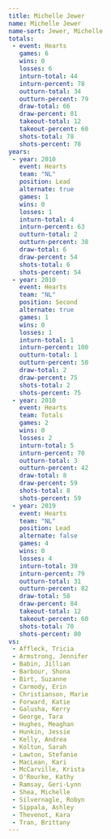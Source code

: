 ```yaml
---
title: Michelle Jewer
name: Michelle Jewer
name-sort: Jewer, Michelle
totals:
 - event: Hearts
   games: 6
   wins: 0
   losses: 6
   inturn-total: 44
   inturn-percent: 78
   outturn-total: 34
   outturn-percent: 79
   draw-total: 66
   draw-percent: 81
   takeout-total: 12
   takeout-percent: 60
   shots-total: 78
   shots-percent: 78
years:
 - year: 2010
   event: Hearts
   team: "NL"
   position: Lead
   alternate: true
   games: 1
   wins: 0
   losses: 1
   inturn-total: 4
   inturn-percent: 63
   outturn-total: 2
   outturn-percent: 38
   draw-total: 6
   draw-percent: 54
   shots-total: 6
   shots-percent: 54
 - year: 2010
   event: Hearts
   team: "NL"
   position: Second
   alternate: true
   games: 1
   wins: 0
   losses: 1
   inturn-total: 1
   inturn-percent: 100
   outturn-total: 1
   outturn-percent: 50
   draw-total: 2
   draw-percent: 75
   shots-total: 2
   shots-percent: 75
 - year: 2010
   event: Hearts
   team: Totals
   games: 2
   wins: 0
   losses: 2
   inturn-total: 5
   inturn-percent: 70
   outturn-total: 3
   outturn-percent: 42
   draw-total: 8
   draw-percent: 59
   shots-total: 8
   shots-percent: 59
 - year: 2019
   event: Hearts
   team: "NL"
   position: Lead
   alternate: false
   games: 4
   wins: 0
   losses: 4
   inturn-total: 39
   inturn-percent: 79
   outturn-total: 31
   outturn-percent: 82
   draw-total: 58
   draw-percent: 84
   takeout-total: 12
   takeout-percent: 60
   shots-total: 70
   shots-percent: 80
vs:
 - Affleck, Tricia
 - Armstrong, Jennifer
 - Babin, Jillian
 - Barbour, Shona
 - Birt, Suzanne
 - Carmody, Erin
 - Christianson, Marie
 - Forward, Katie
 - Galusha, Kerry
 - George, Tara
 - Hughes, Meaghan
 - Hunkin, Jessie
 - Kelly, Andrea
 - Koltun, Sarah
 - Lawton, Stefanie
 - MacLean, Kari
 - McCarville, Krista
 - O'Rourke, Kathy
 - Ramsay, Geri-Lynn
 - Shea, Michelle
 - Silvernagle, Robyn
 - Sippala, Ashley
 - Thevenot, Kara
 - Tran, Brittany
---
```

